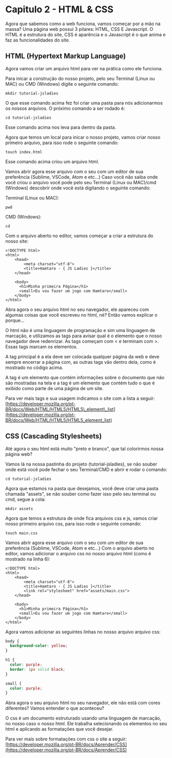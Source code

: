 # Capitulo 2 - HTML & CSS

Agora que sabemos como a web funciona, vamos começar por a mão na massa? Uma página web possui 3 pilares: HTML, CSS E Javascript. O HTML é a estrutura do site, CSS é aparência e o Javascript é o que anima e faz as funcionalidades do site.

## HTML \(Hypertext Markup Language\)

Agora vamos criar um arquivo html para ver na prática como ele funciona.

Para inicar a construção do nosso projeto, pelo seu Terminal \(Linux ou MAC\) ou CMD \(Windows\) digite o seguinte comando:

```text
mkdir tutorial-jsladies
```

O que esse comando acima fez foi criar uma pasta para nós adicionarmos os nossos arquivos. O próximo comando a ser rodado é:

```text
cd tutorial-jsladies
```

Esse comando acima nos leva para dentro da pasta.

Agora que temos um local para inicar o nosso projeto, vamos criar nosso primeiro arquivo, para isso rode o seguinte comando:

```text
touch index.html
```

Esse comando acima criou um arquivo html.

Vamos abrir agora esse arquivo com o seu com um editor de sua preferência \(Sublime, VSCode, Atom e etc...\) Caso você não saiba onde você criou o arquivo você pode pelo seu Terminal \(Linux ou MAC\)/cmd \(Windows\) descobrir onde você está digitando o seguinte comando:

Terminal \(Linux ou MAC\):

```text
pwd
```

CMD \(Windows\):

```text
cd
```

Com o arquivo aberto no editor, vamos começar a criar a estrutura do nosso site:

```markup
<!DOCTYPE html>
<html>
    <head>
        <meta charset="utf-8">
        <title>Hamtaro - { JS Ladies }</title>
    </head>

    <body>
      <h1>Minha primeira Página</h1>
      <small>Eu vou fazer um jogo com Hamtaro</small>
    </body>
</html>
```

Abra agora o seu arquivo html no seu navegador, ele apareceu com algumas coisas que você escreveu no html, né? Então vamos explicar o porque...

O html não é uma linguagem de programação e sim uma linguagem de marcação, e utilizamos as tags para avisar qual é o elemento que o nosso navegador deve redenrizar. As tags começam com &lt; e terminam com &gt;. Essas tags marcam os elementos.

A tag principal é a  ela deve ser colocada qualquer página da web e deve sempre encerrar a página com, as outras tags vão dentro dela, como é mostrado no código acima.

A tag  é um elemento que contém informações sobre o documento que não são mostradas na tela e a tag  é um elemento que contém tudo o que é exibido como parte de uma página de um site.

Para ver mais tags e sua usagem indicamos o site com a lista a seguir: [https://developer.mozilla.org/pt-BR/docs/Web/HTML/HTML5/HTML5\_element\_list](https://developer.mozilla.org/pt-BR/docs/Web/HTML/HTML5/HTML5_element_list)

## CSS \(Cascading Stylesheets\)

Até agora o seu html está muito "preto e branco", que tal colorirmos nossa página web?

Vamos lá na nossa pastinha do projeto \(tutorial-jsladies\), se não souber onde está você pode fechar o seu Terminal/CMD e abrir e rodar o comando:

```text
cd tutorial-jsladies
```

Agora que estamos na pasta que desejamos, você deve criar uma pasta chamada "assets", se não souber como fazer isso pelo seu terminal ou cmd, segue a cola:

```text
mkdir assets
```

Agora que temos a estrutura de onde fica arquivos css e js, vamos criar nosso primeiro arquivo css, para isso rode o seguinte comando:

```text
touch main.css
```

Vamos abrir agora esse arquivo com o seu com um editor de sua preferência \(Sublime, VSCode, Atom e etc...\) Com o arquivo aberto no editor, vamos adicionar o arquivo css no nosso arquivo html \(como é mostrado na linha 6\):

```markup
<!DOCTYPE html>
<html>
    <head>
        <meta charset="utf-8">
        <title>Hamtaro - { JS Ladies }</title>
        <link rel="stylesheet" href="assets/main.css">
    </head>

    <body>
      <h1>Minha primeira Página</h1>
      <small>Eu vou fazer um jogo com Hamtaro</small>
    </body>
</html>
```

Agora vamos adicionar as seguintes linhas no nosso arquivo arquivo css:

```css
body {
  background-color: yellow;
}

h1 {
  color: purple;
  border: 1px solid black;
}

small {
  color: purple;
}
```

Abra agora o seu arquivo html no seu navegador, ele não está com cores diferentes? Vamos entender o que aconteceu?

O css é um documento estruturado usando uma linguagem de marcação, no nosso caso o nosso html. Ele trabalha selecionando os elementos no seu html e aplicando as formatações que você desejar.

Para ver mais sobre formatações com css o site a seguir: [https://developer.mozilla.org/pt-BR/docs/Aprender/CSS](https://developer.mozilla.org/pt-BR/docs/Aprender/CSS)

